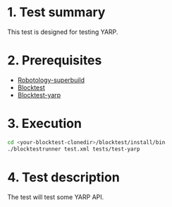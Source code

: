 # 1. Test summary
This test is designed for testing YARP.

# 2. Prerequisites
- [Robotology-superbuild](https://github.com/robotology/robotology-superbuild)
- [Blocktest](https://github.com/robotology/blocktest)
- [Blocktest-yarp](https://github.com/robotology/blocktest-yarp-plugins)

# 3. Execution
```bash
cd <your-blocktest-clonedir>/blocktest/install/bin
./blocktestrunner test.xml tests/test-yarp
```

# 4. Test description
The test will test some YARP API.
